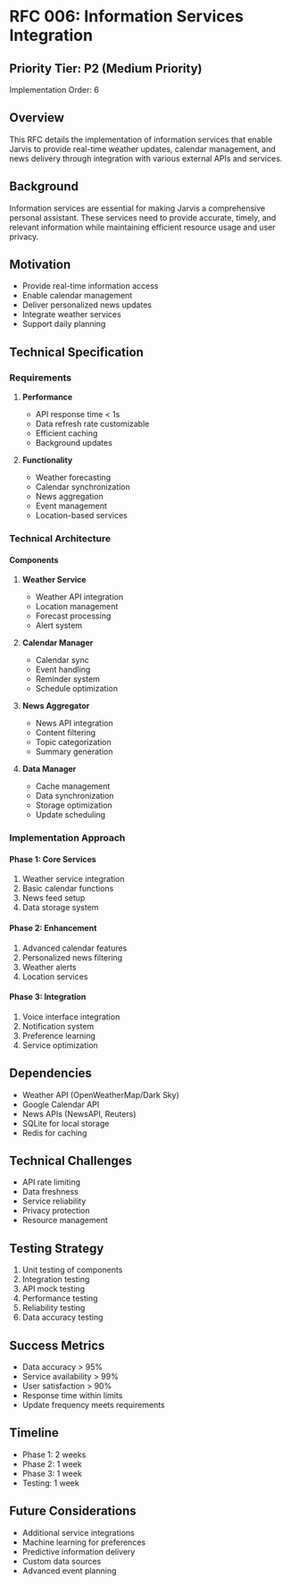 # RFC 006: Information Services Integration

## Priority Tier: P2 (Medium Priority)
Implementation Order: 6

## Overview
This RFC details the implementation of information services that enable Jarvis to provide real-time weather updates, calendar management, and news delivery through integration with various external APIs and services.

## Background
Information services are essential for making Jarvis a comprehensive personal assistant. These services need to provide accurate, timely, and relevant information while maintaining efficient resource usage and user privacy.

## Motivation
- Provide real-time information access
- Enable calendar management
- Deliver personalized news updates
- Integrate weather services
- Support daily planning

## Technical Specification

### Requirements
1. **Performance**
   - API response time < 1s
   - Data refresh rate customizable
   - Efficient caching
   - Background updates

2. **Functionality**
   - Weather forecasting
   - Calendar synchronization
   - News aggregation
   - Event management
   - Location-based services

### Technical Architecture

#### Components
1. **Weather Service**
   - Weather API integration
   - Location management
   - Forecast processing
   - Alert system

2. **Calendar Manager**
   - Calendar sync
   - Event handling
   - Reminder system
   - Schedule optimization

3. **News Aggregator**
   - News API integration
   - Content filtering
   - Topic categorization
   - Summary generation

4. **Data Manager**
   - Cache management
   - Data synchronization
   - Storage optimization
   - Update scheduling

### Implementation Approach

#### Phase 1: Core Services
1. Weather service integration
2. Basic calendar functions
3. News feed setup
4. Data storage system

#### Phase 2: Enhancement
1. Advanced calendar features
2. Personalized news filtering
3. Weather alerts
4. Location services

#### Phase 3: Integration
1. Voice interface integration
2. Notification system
3. Preference learning
4. Service optimization

## Dependencies
- Weather API (OpenWeatherMap/Dark Sky)
- Google Calendar API
- News APIs (NewsAPI, Reuters)
- SQLite for local storage
- Redis for caching

## Technical Challenges
- API rate limiting
- Data freshness
- Service reliability
- Privacy protection
- Resource management

## Testing Strategy
1. Unit testing of components
2. Integration testing
3. API mock testing
4. Performance testing
5. Reliability testing
6. Data accuracy testing

## Success Metrics
- Data accuracy > 95%
- Service availability > 99%
- User satisfaction > 90%
- Response time within limits
- Update frequency meets requirements

## Timeline
- Phase 1: 2 weeks
- Phase 2: 1 week
- Phase 3: 1 week
- Testing: 1 week

## Future Considerations
- Additional service integrations
- Machine learning for preferences
- Predictive information delivery
- Custom data sources
- Advanced event planning 